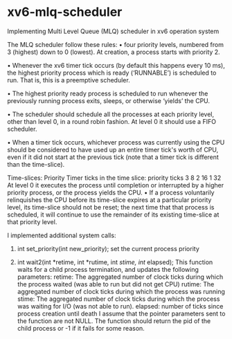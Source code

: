 # xv6-mlq-scheduler
Implementing Multi Level Queue (MLQ) scheduler in xv6 operation system


The MLQ scheduler follow these rules:
• four priority levels, numbered from 3 (highest) down to 0 (lowest).
At creation, a process starts with priority 2.

• Whenever the xv6 timer tick occurs (by default this happens every 10 ms), the
highest priority process which is ready (‘RUNNABLE’) is scheduled to run. That is, this
is a preemptive scheduler.

• The highest priority ready process is scheduled to run whenever the previously
running process exits, sleeps, or otherwise ‘yields’ the CPU.

• The scheduler should schedule all the processes at each priority level, other than
level 0, in a round robin fashion. At level 0 it should use a FIFO scheduler.

• When a timer tick occurs, whichever process was currently using the CPU should be
considered to have used up an entire timer tick's worth of CPU, even if it did not
start at the previous tick (note that a timer tick is different than the time-slice).

Time-slices: 
Priority Timer ticks in the time slice:
priority   ticks
3          8
2          16
1          32
At level 0 it executes the process until completion or interrupted by a higher priority
process, or the process yields the CPU.
• If a process voluntarily relinquishes the CPU before its time-slice expires at a
particular priority level, its time-slice should not be reset; the next time that that
process is scheduled, it will continue to use the remainder of its existing time-slice at
that priority level.

I implemented additional system calls: 
1. int set_priority(int new_priority);
set the current process priority

2. int wait2(int *retime, int *rutime, int *stime, int* elapsed);
This function waits for a child process termination, and updates the following parameters:
retime: The aggregated number of clock ticks during which the process waited (was able to
run but did not get CPU)
rutime: The aggregated number of clock ticks during which the process was running
stime: The aggregated number of clock ticks during which the process was waiting for I/O
(was not able to run).
elapsed: number of ticks since process creation until death
I assume that the pointer parameters sent to the function are not NULL.
The function should return the pid of the child process or -1 if it fails for some reason.
